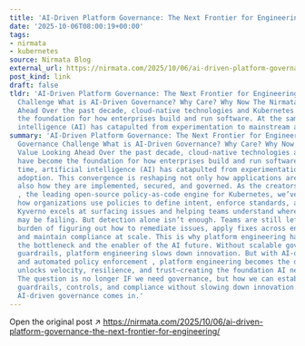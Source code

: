 ```yaml
---
title: 'AI-Driven Platform Governance: The Next Frontier for Engineering'
date: '2025-10-06T08:00:19+00:00'
tags:
- nirmata
- kubernetes
source: Nirmata Blog
external_url: https://nirmata.com/2025/10/06/ai-driven-platform-governance-the-next-frontier-for-engineering/
post_kind: link
draft: false
tldr: 'AI-Driven Platform Governance: The Next Frontier for Engineering The New Governance
  Challenge What is AI-Driven Governance? Why Care? Why Now The Nirmata Value Looking
  Ahead Over the past decade, cloud-native technologies and Kubernetes have become
  the foundation for how enterprises build and run software. At the same time, artificial
  intelligence (AI) has catapulted from experimentation to mainstream adoption.'
summary: 'AI-Driven Platform Governance: The Next Frontier for Engineering The New
  Governance Challenge What is AI-Driven Governance? Why Care? Why Now The Nirmata
  Value Looking Ahead Over the past decade, cloud-native technologies and Kubernetes
  have become the foundation for how enterprises build and run software. At the same
  time, artificial intelligence (AI) has catapulted from experimentation to mainstream
  adoption. This convergence is reshaping not only how applications are created but
  also how they are implemented, secured, and governed. As the creators of Kyverno
  , the leading open-source policy-as-code engine for Kubernetes, we’ve seen firsthand
  how organizations use policies to define intent, enforce standards, and manage risk.
  Kyverno excels at surfacing issues and helping teams understand where their guardrails
  may be failing. But detection alone isn’t enough. Teams are still left with the
  burden of figuring out how to remediate issues, apply fixes across environments,
  and maintain compliance at scale. This is why platform engineering has become both
  the bottleneck and the enabler of the AI future. Without scalable governance and
  guardrails, platform engineering slows down innovation. But with AI-driven governance
  and automated policy enforcement , platform engineering becomes the discipline that
  unlocks velocity, resilience, and trust—creating the foundation AI needs to thrive.
  The question is no longer IF we need governance, but how we can establish effective
  guardrails, controls, and compliance without slowing down innovation. That’s where
  AI-driven governance comes in.'
---
```

Open the original post ↗ https://nirmata.com/2025/10/06/ai-driven-platform-governance-the-next-frontier-for-engineering/
